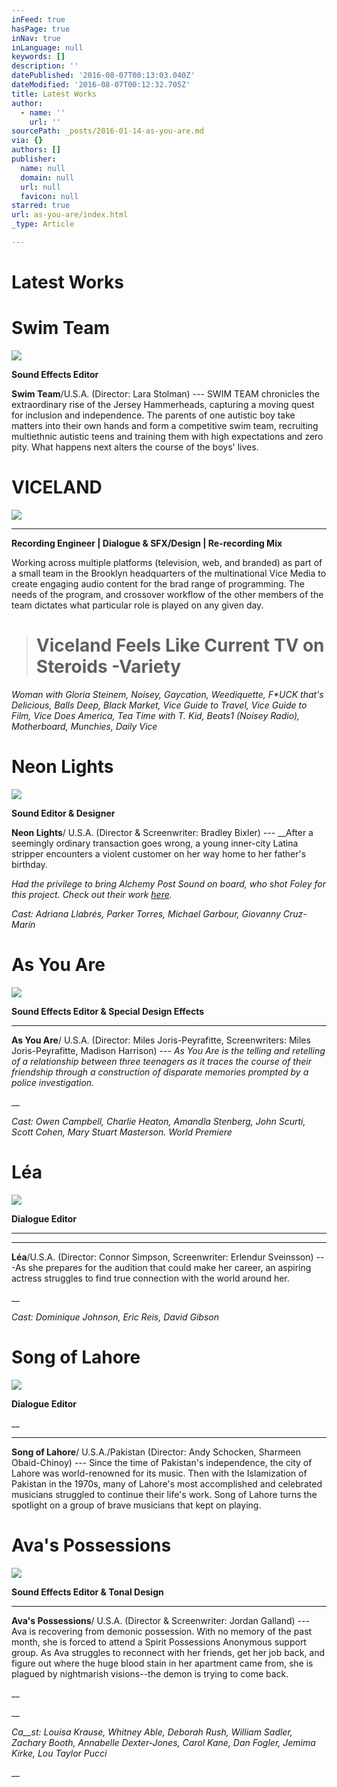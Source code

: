 ```yaml
---
inFeed: true
hasPage: true
inNav: true
inLanguage: null
keywords: []
description: ''
datePublished: '2016-08-07T00:13:03.040Z'
dateModified: '2016-08-07T00:12:32.705Z'
title: Latest Works
author:
  - name: ''
    url: ''
sourcePath: _posts/2016-01-14-as-you-are.md
via: {}
authors: []
publisher:
  name: null
  domain: null
  url: null
  favicon: null
starred: true
url: as-you-are/index.html
_type: Article

---
```

# Latest Works

# Swim Team
![](https://the-grid-user-content.s3-us-west-2.amazonaws.com/64f17581-1df2-4388-bdc8-559a5612dfb9.jpg)

**Sound Effects Editor**

**Swim Team**/U.S.A. (Director: Lara Stolman) --- SWIM TEAM chronicles the extraordinary rise of the Jersey Hammerheads, capturing a moving quest for inclusion and independence. The parents of one autistic boy take matters into their own hands and form a competitive swim team, recruiting multiethnic autistic teens and training them with high expectations and zero pity. What happens next alters the course of the boys' lives.

# VICELAND
![](https://the-grid-user-content.s3-us-west-2.amazonaws.com/ce3dfadf-fb73-484f-92a9-d51db97ce733.jpg)

****

**Recording Engineer | Dialogue & SFX/Design | Re-recording Mix**

Working across multiple platforms (television, web, and branded) as part of a small team in the Brooklyn headquarters of the multinational Vice Media to create engaging audio content for the brad range of programming. The needs of the program, and crossover workflow of the other members of the team dictates what particular role is played on any given day.

> # Viceland Feels Like Current TV on Steroids -Variety

_Woman with Gloria Steinem, Noisey, Gaycation, Weediquette, F\*UCK that's Delicious, Balls Deep, Black Market, Vice Guide to Travel, Vice Guide to Film, Vice Does America, Tea Time with T. Kid, Beats1 (Noisey Radio), Motherboard, Munchies, Daily Vice_

# Neon Lights
![](https://the-grid-user-content.s3-us-west-2.amazonaws.com/e834fa25-4aac-4c92-97a0-ab42d12c7cff.png)

**Sound Editor & Designer**

**Neon Lights**/ U.S.A. (Director & Screenwriter: Bradley Bixler) --- __After a seemingly ordinary transaction goes wrong, a young inner-city Latina stripper encounters a violent customer on her way home to her father's birthday.

_Had the privilege to bring Alchemy Post Sound on board, who shot Foley for this project. Check out their work [here][0]._

_Cast: Adriana Llabrés, Parker Torres, Michael Garbour, Giovanny Cruz-Marín_

# As You Are
![](https://s3-us-west-2.amazonaws.com/the-grid-img/p/b9a084c21a12fd2b02590414948f10cac74f76fb.png)

**Sound Effects Editor & Special Design Effects**

****

**As You Are**/ U.S.A. (Director: Miles Joris-Peyrafitte, Screenwriters: Miles Joris-Peyrafitte, Madison Harrison) --- _As You Are is the telling and retelling of a relationship between three teenagers as it traces the course of their friendship through a construction of disparate memories prompted by a police investigation._

__

_Cast: Owen Campbell, Charlie Heaton, Amandla Stenberg, John Scurti, Scott Cohen, Mary Stuart Masterson. World Premiere_

# Léa
![](https://s3-us-west-2.amazonaws.com/the-grid-img/p/883db3b3cc56686d028182b9d14afb5325b524b5.jpg)

**Dialogue Editor**

______

****

**Léa**/U.S.A. (Director: Connor Simpson, Screenwriter: Erlendur Sveinsson) ---As she prepares for the audition that could make her career, an aspiring actress struggles to find true connection with the world around her.

__

_Cast: Dominique Johnson, Eric Reis, David Gibson_

# Song of Lahore
![](https://s3-us-west-2.amazonaws.com/the-grid-img/p/0193ba941b1e5c8f52634d51d50aab2f400a2991.jpg)

**Dialogue Editor**

__

****

**Song of Lahore**/ U.S.A./Pakistan (Director: Andy Schocken, Sharmeen Obaid-Chinoy) --- Since the time of Pakistan's independence, the city of Lahore was world-renowned for its music. Then with the Islamization of Pakistan in the 1970s, many of Lahore's most accomplished and celebrated musicians struggled to continue their life's work. Song of Lahore turns the spotlight on a group of brave musicians that kept on playing.

# Ava's Possessions
![](https://s3-us-west-2.amazonaws.com/the-grid-img/p/f8da4efe965002b019bd674bf35085439da18633.jpg)

**Sound Effects Editor & Tonal Design**

****

**Ava's Possessions**/ U.S.A. (Director & Screenwriter: Jordan Galland) --- Ava is recovering from demonic possession. With no memory of the past month, she is forced to attend a Spirit Possessions Anonymous support group. As Ava struggles to reconnect with her friends, get her job back, and figure out where the huge blood stain in her apartment came from, she is plagued by nightmarish visions--the demon is trying to come back.

__

__

_Ca__st: Louisa Krause, Whitney Able, Deborah Rush, William Sadler, Zachary Booth, Annabelle Dexter-Jones, Carol Kane, Dan Fogler, Jemima Kirke, Lou Taylor Pucci_

__

[0]: http://www.alchemypostsound.com/